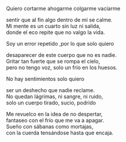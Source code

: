

Quiero cortarme ahogarme colgarme vaciarme

sentir que al fin algo dentro de mí se calme.  
Mi mente es un cuarto sin luz ni salida,  
donde el eco repite que no valgo la vida.

Soy un error repetido ,por lo que solo quiero

desaparecer de este cuerpo que no es nadie.  
Gritar tan fuerte que se rompa el cielo,  
pero no tengo voz, solo un frío en los huesos.

No hay sentimientos solo quiero

ser un deshecho que nadie reclame.  
No quedan lágrimas, ni sangre, ni ruido,  
solo un cuerpo tirado, sucio, podrido

  

Me revuelco en la idea de no despertar,  
fantaseo con el frío que me va a apagar.  
Sueño con sábanas como mortajas,  
con la cuerda tensándose hasta que encaja.
